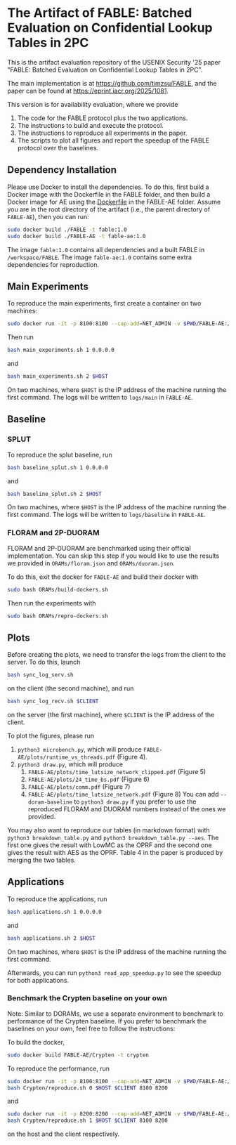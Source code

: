 # The Artifact of FABLE: Batched Evaluation on Confidential Lookup Tables in 2PC

This is the artifact evaluation repository of the USENIX Security '25 paper "FABLE: Batched Evaluation on Confidential Lookup Tables in 2PC". 

The main implementation is at https://github.com/timzsu/FABLE, and the paper can be found at https://eprint.iacr.org/2025/1081. 

This version is for availability evaluation, where we provide
1. The code for the FABLE protocol plus the two applications. 
2. The instructions to build and execute the protocol. 
3. The instructions to reproduce all experiments in the paper. 
4. The scripts to plot all figures and report the speedup of the FABLE protocol over the baselines. 

## Dependency Installation

Please use Docker to install the dependencies. To do this, first build a Docker image with the Dockerfile in the FABLE folder, and then build a Docker image for AE using the [Dockerfile](./Dockerfile) in the FABLE-AE folder. Assume you are in the root directory of the artifact (i.e., the parent directory of `FABLE-AE`), then you can run:
```bash
sudo docker build ./FABLE -t fable:1.0
sudo docker build ./FABLE-AE -t fable-ae:1.0
```
The image `fable:1.0` contains all dependencies and a built FABLE in `/workspace/FABLE`. The image `fable-ae:1.0` contains some extra dependencies for reproduction. 

## Main Experiments

To reproduce the main experiments, first create a container on two machines: 
```bash
sudo docker run -it -p 8100:8100 --cap-add=NET_ADMIN -v $PWD/FABLE-AE:/workspace/AE -w /workspace/AE fable-ae:1.0
```
Then run 
```bash
bash main_experiments.sh 1 0.0.0.0
```
and
```bash
bash main_experiments.sh 2 $HOST
```
On two machines, where `$HOST` is the IP address of the machine running the first command. 
The logs will be written to `logs/main` in `FABLE-AE`.

## Baseline

### SPLUT

To reproduce the splut baseline, run 
```bash
bash baseline_splut.sh 1 0.0.0.0
```
and
```bash
bash baseline_splut.sh 2 $HOST
```
On two machines, where `$HOST` is the IP address of the machine running the first command. 
The logs will be written to `logs/baseline` in `FABLE-AE`.

### FLORAM and 2P-DUORAM

FLORAM and 2P-DUORAM are benchmarked using their official implementation. You can skip this step if you would like to use the results we provided in `ORAMs/floram.json` and `ORAMs/duoram.json`. 

To do this, exit the docker for `FABLE-AE` and build their docker with
```bash
sudo bash ORAMs/build-dockers.sh
```
Then run the experiments with 
```bash
sudo bash ORAMs/repro-dockers.sh
```

## Plots

Before creating the plots, we need to transfer the logs from the client to the server. To do this, launch 
```bash
bash sync_log_serv.sh
```
on the client (the second machine), and run
```bash
bash sync_log_recv.sh $CLIENT
```
on the server (the first machine), where `$CLIENT` is the IP address of the client. 

To plot the figures, please run 
1. `python3 microbench.py`, which will produce `FABLE-AE/plots/runtime_vs_threads.pdf` (Figure 4). 
2. `python3 draw.py`, which will produce
    1. `FABLE-AE/plots/time_lutsize_network_clipped.pdf` (Figure 5)
    2. `FABLE-AE/plots/24_time_bs.pdf` (Figure 6)
    3. `FABLE-AE/plots/comm.pdf` (Figure 7)
    4. `FABLE-AE/plots/time_lutsize_network.pdf` (Figure 8)
You can add `--doram-baseline` to `python3 draw.py` if you prefer to use the reproduced FLORAM and DUORAM numbers instead of the ones we provided. 

You may also want to reproduce our tables (in markdown format) with `python3 breakdown_table.py` and `python3 breakdown_table.py --aes`. The first one gives the result with LowMC as the OPRF and the second one gives the result with AES as the OPRF. Table 4 in the paper is produced by merging the two tables. 

## Applications

To reproduce the applications, run 
```bash
bash applications.sh 1 0.0.0.0
```
and
```bash
bash applications.sh 2 $HOST
```
On two machines, where `$HOST` is the IP address of the machine running the first command. 

Afterwards, you can run `python3 read_app_speedup.py` to see the speedup for both applications. 

### Benchmark the Crypten baseline on your own
Note: Similar to DORAMs, we use a separate environment to benchmark to performance of the Crypten baseline. If you prefer to benchmark the baselines on your own, feel free to follow the instructions: 

To build the docker, 
```bash
sudo docker build FABLE-AE/Crypten -t crypten
```

To reproduce the performance, run
```bash
sudo docker run -it -p 8100:8100 --cap-add=NET_ADMIN -v $PWD/FABLE-AE:/workspace/AE -w /workspace/AE  crypten
bash Crypten/reproduce.sh 0 $HOST $CLIENT 8100 8200
```
and
```bash
sudo docker run -it -p 8200:8200 --cap-add=NET_ADMIN -v $PWD/FABLE-AE:/workspace/AE -w /workspace/AE  crypten
bash Crypten/reproduce.sh 1 $HOST $CLIENT 8100 8200
```
on the host and the client respectively. 

